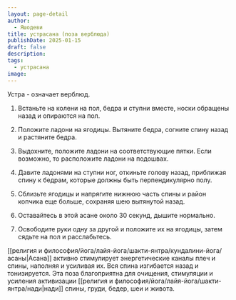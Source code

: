```yaml
---
layout: page-detail
author:
  - Яшодеви
title: устрасана (поза верблюда)
publishDate: 2025-01-15
draft: false
description: 
tags:
  - устрасана
image:
---
```

Устра - означает верблюд. 

1. Встаньте на колени на пол, бедра и ступни вместе, носки обращены назад и опираются на пол. 

2. Положите ладони на ягодицы. Вытяните бедра, согните спину назад и растяните бедра. 

3. Выдохните, положите ладони на соответствующие пятки. Если возможно, то расположите ладони на подошвах. 

4. Давите ладонями на ступни ног, откиньте голову назад, приближая спину к бедрам, которые должны быть перпендикулярно полу. 

5. Сблизьте ягодицы и напрягите нижнюю часть спины и район копчика еще больше, сохраняя шею вытянутой назад. 

6. Оставайтесь в этой асане около 30 секунд, дышите нормально. 

7. Освободите руки одну за другой и положите их на ягодицы, затем сядьте на пол и расслабьтесь. 

[[религия и философия/йога/лайя-йога/шакти-янтра/кундалини-йога/асаны|Асана]] активно стимулирует энергетические каналы плеч и спины, наполняя и усиливая их. Вся спина изгибается назад и тонизируется. Эта поза благоприятна для очищения, стимуляции и усиления активизации [[религия и философия/йога/лайя-йога/шакти-янтра/нади|нади]] спины, груди, бедер, шеи и живота.